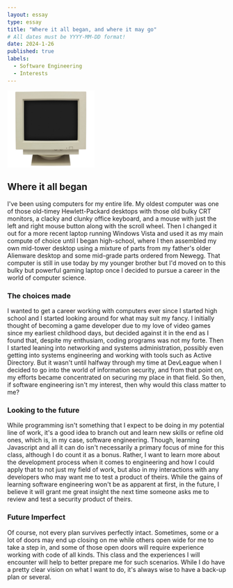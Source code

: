 ```yaml
---
layout: essay
type: essay
title: "Where it all began, and where it may go"
# All dates must be YYYY-MM-DD format!
date: 2024-1-26
published: true
labels:
  - Software Engineering
  - Interests
---
```

<img width="200px" class="rounded float-start pe-4" src="../img/javascript/crt.jpg">

## Where it all began

I've been using computers for my entire life. My oldest computer was one of those old-timey Hewlett-Packard desktops with those old bulky CRT monitors, a clacky and clunky office keyboard, and a mouse with just the left and right mouse button along with the scroll wheel. Then I changed it out for a more recent laptop running Windows Vista and used it as my main compute of choice until I began high-school, where I then assembled my own mid-tower desktop using a mixture of parts from my father's older Alienware desktop and some mid-grade parts ordered from Newegg. That computer is still in use today by my younger brother but I'd moved on to this bulky but powerful gaming laptop once I decided to pursue a career in the world of computer science.

### The choices made

I wanted to get a career working with computers ever since I started high school and I started looking around for what may suit my fancy. I initially thought of becoming a game developer due to my love of video games since my earliest childhood days, but decided against it in the end as I found that, despite my enthusiam, coding programs was not my forte. Then I started leaning into networking and systems administration, possibly even getting into systems engineering and working with tools such as Active Directory. But it wasn't until halfway through my time at DevLeague when I decided to go into the world of information security, and from that point on, my efforts became concentrated on securing my place in that field. So then, if software engineering isn't my interest, then why would this class matter to me?

### Looking to the future

While programming isn't something that I expect to be doing in my potential line of work, it's a good idea to branch out and learn new skills or refine old ones, which is, in my case, software engineering. Though, learning Javascript and all it can do isn't necessarily a primary focus of mine for this class, although I do count it as a bonus. Rather, I want to learn more about the development process when it comes to engineering and how I could apply that to not just my field of work, but also in my interactions with any developers who may want me to test a product of theirs. While the gains of learning software engineering won't be as apparent at first, in the future, I believe it will grant me great insight the next time someone asks me to review and test a security product of theirs.

### Future Imperfect

Of course, not every plan survives perfectly intact. Sometimes, some or a lot of doors may end up closing on me while others open wide for me to take a step in, and some of those open doors will require experience working with code of all kinds. This class and the experiences I will encounter will help to better prepare me for such scenarios. While I do have a pretty clear vision on what I want to do, it's always wise to have a back-up plan or several.
